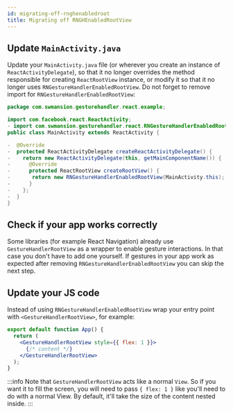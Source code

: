 ```yaml
---
id: migrating-off-rnghenabledroot
title: Migrating off RNGHEnabledRootView
---
```


## Update `MainActivity.java`

Update your `MainActivity.java` file (or wherever you create an instance of `ReactActivityDelegate`), so that it no longer overrides the method responsible for creating `ReactRootView` instance, or modify it so that it no longer uses `RNGestureHandlerEnabledRootView`. Do not forget to remove import for `RNGestureHandlerEnabledRootView`:

```java
package com.swmansion.gesturehandler.react.example;

import com.facebook.react.ReactActivity;
- import com.swmansion.gesturehandler.react.RNGestureHandlerEnabledRootView;
public class MainActivity extends ReactActivity {

-  @Override
-  protected ReactActivityDelegate createReactActivityDelegate() {
-    return new ReactActivityDelegate(this, getMainComponentName()) {
-      @Override
-      protected ReactRootView createRootView() {
-       return new RNGestureHandlerEnabledRootView(MainActivity.this);
-      }
-    };
-  }
}
```

## Check if your app works correctly

Some libraries (for example React Navigation) already use `GestureHandlerRootView` as a wrapper to enable gesture interactions. In that case you don't have to add one yourself. If gestures in your app work as expected after removing `RNGestureHandlerEnabledRootView` you can skip the next step.

## Update your JS code

Instead of using `RNGestureHandlerEnabledRootView` wrap your entry point with `<GestureHandlerRootView>`, for example:

```jsx
export default function App() {
  return (
    <GestureHandlerRootView style={{ flex: 1 }}>
      {/* content */}
    </GestureHandlerRootView>
  );
}
```

:::info
Note that `GestureHandlerRootView` acts like a normal `View`. So if you want it to fill the screen, you will need to pass `{ flex: 1 }` like you'll need to do with a normal View. By default, it'll take the size of the content nested inside.
:::
